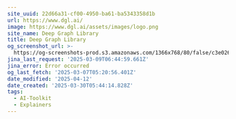 ```yaml
---
site_uuid: 22d66a31-cf00-4950-ba61-ba5343358d1b
url: https://www.dgl.ai/
image: https://www.dgl.ai/assets/images/logo.png
site_name: Deep Graph Library
title: Deep Graph Library
og_screenshot_url: >-
  https://og-screenshots-prod.s3.amazonaws.com/1366x768/80/false/c3e026fc8481d967d8802572a2c2b295ae6e9f7394215744eadc77d2df359f27.jpeg
jina_last_request: '2025-03-09T06:44:59.661Z'
jina_error: Error occurred
og_last_fetch: '2025-03-07T05:20:56.401Z'
date_modified: '2025-04-12'
date_created: '2025-03-30T05:44:14.828Z'
tags:
  - AI-Toolkit
  - Explainers
---
```












































































